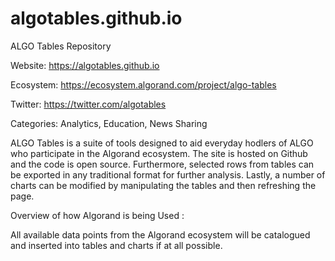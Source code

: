 # algotables.github.io

ALGO Tables Repository

Website: https://algotables.github.io

Ecosystem: https://ecosystem.algorand.com/project/algo-tables

Twitter: https://twitter.com/algotables

Categories: Analytics, Education, News Sharing

ALGO Tables is a suite of tools designed to aid everyday hodlers of ALGO who participate in the Algorand ecosystem. The site is hosted on Github and the code is open source. Furthermore, selected rows from tables can be exported in any traditional format for further analysis. Lastly, a number of charts can be modified by manipulating the tables and then refreshing the page.

Overview of how Algorand is being Used :

All available data points from the Algorand ecosystem will be catalogued and inserted into tables and charts if at all possible.